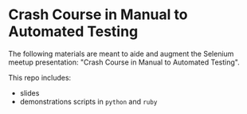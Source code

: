 # Crash Course in Manual to Automated Testing
The following materials are meant to aide and augment the Selenium meetup presentation: "Crash Course in Manual to Automated Testing".

This repo includes:
* slides
* demonstrations scripts in `python` and `ruby`
